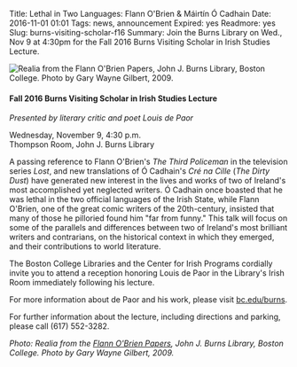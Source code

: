 Title: Lethal in Two Languages: Flann O'Brien &amp; Máirtín Ó Cadhain
Date: 2016-11-01 01:01 
Tags: news, announcement
Expired: yes 
Readmore: yes
Slug: burns-visiting-scholar-f16
Summary: Join the Burns Library on Wed., Nov 9 at 4:30pm for the Fall 2016 Burns Visiting Scholar in Irish Studies Lecture.

<img src="/theme/img/news/2016-11/assemblage.jpg" alt=" Realia from the Flann O'Brien Papers, John J. Burns Library, Boston College. Photo by Gary Wayne Gilbert, 2009." class="float_right">

<h4>Fall 2016 Burns Visiting Scholar in Irish Studies Lecture</h4>
<em>Presented by literary critic and poet Louis de Paor</em>

Wednesday, November 9, 4:30 p.m. <br />
Thompson Room, John J. Burns Library

A passing reference to Flann O'Brien's <em>The Third Policeman</em> in the television series <em>Lost</em>, and new translations of Ó Cadhain's <em>Cré na Cille</em> (<em>The Dirty Dust</em>) have generated new interest in the lives and works of two of Ireland's most accomplished yet neglected writers. Ó Cadhain once boasted that he was lethal in the two official languages of the Irish State, while Flann O'Brien, one of the great comic writers of the 20th-century, insisted that many of those he pilloried found him "far from funny." This talk will focus on some of the parallels and differences between two of Ireland's most brilliant writers and contrarians, on the historical context in which they emerged, and their contributions to world literature.

The Boston College Libraries and the Center for Irish Programs cordially invite you to attend a reception honoring Louis de Paor in the Library's Irish Room immediately following his lecture.

For more information about de Paor and his work, please visit <a href="http://bc.edu/burns">bc.edu/burns</a>.

For further information about the lecture, including directions and parking, please call (617) 552-3282.


<em>Photo: Realia from the <a href="http://www.us10.list-manage.com/track/click?u=7a6431091bc9d4cb794b1d7ae&id=a949eebee1&e=dbd967b1e4">Flann O'Brien Papers</a>, John J. Burns Library, Boston College. Photo by Gary Wayne Gilbert, 2009.</em>



<!-- USEFUL CUT AND PASTE STUFF.

<img src="/theme/img/news/201X-XX/XXXX.png" alt="words" class="float_left">

<img src="/theme/img/news/201X-XX/XXXX.png" alt="words" class="float_right">

<a href="#" target="_blank">

-->